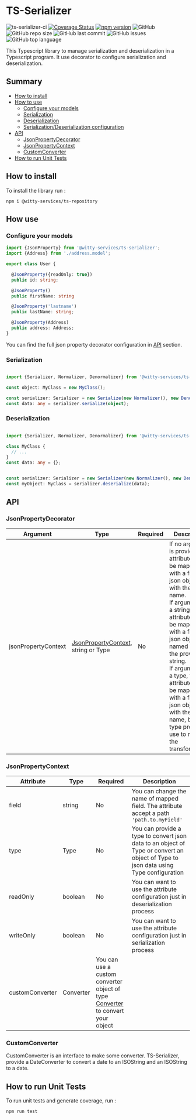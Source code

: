 # TS-Serializer

![ts-serializer-ci](https://github.com/witty-services/ts-serializer/workflows/build/badge.svg?branch=master)
[![Coverage Status](https://coveralls.io/repos/github/witty-services/ts-serializer/badge.svg?branch=master)](https://coveralls.io/github/witty-services/ts-serializer?branch=master)
[![npm version](https://badge.fury.io/js/%40witty-services%2Fts-serializer.svg)](https://badge.fury.io/js/%40witty-services%2Fts-serializer)
![GitHub](https://img.shields.io/github/license/witty-services/ts-serializer)
![GitHub repo size](https://img.shields.io/github/repo-size/witty-services/ts-serializer)
![GitHub last commit](https://img.shields.io/github/last-commit/witty-services/ts-serializer)
![GitHub issues](https://img.shields.io/github/issues/witty-services/ts-serializer)
![GitHub top language](https://img.shields.io/github/languages/top/witty-services/ts-serializer)

This Typescript library to manage serialization and deserialization in a Typescript program. It use decorator to configure serialization and deserialization.

## Summary

* [How to install](#how-to-install)
* [How to use](#how-to-use)
    * [Configure your models](#configure-your-models)
    * [Serialization](#serialization)
    * [Deserialization](#deserialization)
    * [Serialization/Deserialization configuration](#serializationdeserialization-configuration)
* [API](#api)
    * [JsonPropertyDecorator](#jsonpropertydecorator)
    * [JsonPropertyContext](#jsonpropertycontext)
    * [CustomConverter](#customconverter)
* [How to run Unit Tests](#how-to-run-unit-tests)


## How to install

To install the library run :

```
npm i @witty-services/ts-repository
```

## How use

### Configure your models

````typescript
import {JsonProperty} from '@witty-services/ts-serializer';
import {Address} from './address.model';

export class User { 

  @JsonProperty({readOnly: true})
  public id: string;

  @JsonProperty()
  public firstName: string

  @JsonProperty('lastname')
  public lastName: string;

  @JsonProperty(Address)
  public address: Address;
}

````

You can find the full json property decorator configuration in [API](#API) section.

### Serialization

```typescript

import {Serializer, Normalizer, Denormalizer} from '@witty-services/ts-serializer';

const object: MyClass = new MyClass();

const serializer: Serializer = new Serialize(new Normalizer(), new Denormalizer());
const data: any = serializer.serialize(object);

```

### Deserialization

```typescript

import {Serializer, Normalizer, Denormalizer} from '@witty-services/ts-serializer';

class MyClass {
  // ...
}
const data: any = {};


const serializer: Serializer = new Serializer(new Normalizer(), new Denormalizer());
const myObject: MyClass = serializer.deserialize(data);

```

## API

### JsonPropertyDecorator

Argument | Type | Required | Description
---------|------|----------|------------
jsonPropertyContext | [JsonPropertyContext](#json-property-context), string or Type | No | If no argument is provide, the attribute will be mapped with a field in json object with the same name.<br/> If argument is a string, the attribute will be mapped with a field in json object named with the provided string.<br/> If argument is a type, the attribute will be mapped with a field in json object with the same name, but the type provide is use to make the transformation.

### JsonPropertyContext

Attribute | Type | Required | Description
----------|------|----------|------------
field | string | No | You can change the name of mapped field. The attribute accept a path ``` 'path.to.myField' ```
type | Type | No | You can provide a type to convert json data to an object of Type or convert an object of Type to json data using Type configuration
readOnly | boolean | No | You can want to use the attribute configuration just in deserialization process
writeOnly | boolean | No | You can want to use the attribute configuration just in serialization process
customConverter | Converter | You can use a custom converter object of type [Converter](#Converter) to convert your object

### CustomConverter 

CustomConverter is an interface to make some converter.
TS-Serializer, provide a DateConverter to convert a date to an ISOString and an ISOString to a date.

## How to run Unit Tests

To run unit tests and generate coverage, run :

```
npm run test
```
